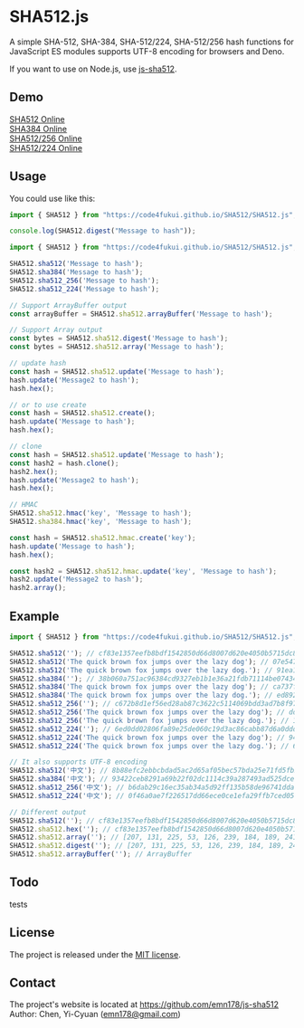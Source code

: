 # SHA512.js
A simple SHA-512, SHA-384, SHA-512/224, SHA-512/256 hash functions for JavaScript ES modules supports UTF-8 encoding for browsers and Deno.

If you want to use on Node.js, use [js-sha512](https://github.com/emn178/js-sha512).

## Demo
[SHA512 Online](http://emn178.github.io/online-tools/sha512.html)  
[SHA384 Online](http://emn178.github.io/online-tools/sha384.html)  
[SHA512/256 Online](http://emn178.github.io/online-tools/sha512_256.html)  
[SHA512/224 Online](http://emn178.github.io/online-tools/sha512_224.html)  

## Usage
You could use like this:
```js
import { SHA512 } from "https://code4fukui.github.io/SHA512/SHA512.js";

console.log(SHA512.digest("Message to hash"));
```

```JavaScript
import { SHA512 } from "https://code4fukui.github.io/SHA512/SHA512.js";

SHA512.sha512('Message to hash');
SHA512.sha384('Message to hash');
SHA512.sha512_256('Message to hash');
SHA512.sha512_224('Message to hash');

// Support ArrayBuffer output
const arrayBuffer = SHA512.sha512.arrayBuffer('Message to hash');

// Support Array output
const bytes = SHA512.sha512.digest('Message to hash');
const bytes = SHA512.sha512.array('Message to hash');

// update hash
const hash = SHA512.sha512.update('Message to hash');
hash.update('Message2 to hash');
hash.hex();

// or to use create
const hash = SHA512.sha512.create();
hash.update('Message to hash');
hash.hex();

// clone
const hash = SHA512.sha512.update('Message to hash');
const hash2 = hash.clone();
hash2.hex();
hash.update('Message2 to hash');
hash.hex();

// HMAC
SHA512.sha512.hmac('key', 'Message to hash');
SHA512.sha384.hmac('key', 'Message to hash');

const hash = SHA512.sha512.hmac.create('key');
hash.update('Message to hash');
hash.hex();

const hash2 = SHA512.sha512.hmac.update('key', 'Message to hash');
hash2.update('Message2 to hash');
hash2.array();
```
## Example
```JavaScript
import { SHA512 } from "https://code4fukui.github.io/SHA512/SHA512.js";

SHA512.sha512(''); // cf83e1357eefb8bdf1542850d66d8007d620e4050b5715dc83f4a921d36ce9ce47d0d13c5d85f2b0ff8318d2877eec2f63b931bd47417a81a538327af927da3e
SHA512.sha512('The quick brown fox jumps over the lazy dog'); // 07e547d9586f6a73f73fbac0435ed76951218fb7d0c8d788a309d785436bbb642e93a252a954f23912547d1e8a3b5ed6e1bfd7097821233fa0538f3db854fee6
SHA512.sha512('The quick brown fox jumps over the lazy dog.'); // 91ea1245f20d46ae9a037a989f54f1f790f0a47607eeb8a14d12890cea77a1bbc6c7ed9cf205e67b7f2b8fd4c7dfd3a7a8617e45f3c463d481c7e586c39ac1ed
SHA512.sha384(''); // 38b060a751ac96384cd9327eb1b1e36a21fdb71114be07434c0cc7bf63f6e1da274edebfe76f65fbd51ad2f14898b95b
SHA512.sha384('The quick brown fox jumps over the lazy dog'); // ca737f1014a48f4c0b6dd43cb177b0afd9e5169367544c494011e3317dbf9a509cb1e5dc1e85a941bbee3d7f2afbc9b1
SHA512.sha384('The quick brown fox jumps over the lazy dog.'); // ed892481d8272ca6df370bf706e4d7bc1b5739fa2177aae6c50e946678718fc67a7af2819a021c2fc34e91bdb63409d7
SHA512.sha512_256(''); // c672b8d1ef56ed28ab87c3622c5114069bdd3ad7b8f9737498d0c01ecef0967a
SHA512.sha512_256('The quick brown fox jumps over the lazy dog'); // dd9d67b371519c339ed8dbd25af90e976a1eeefd4ad3d889005e532fc5bef04d
SHA512.sha512_256('The quick brown fox jumps over the lazy dog.'); // 1546741840f8a492b959d9b8b2344b9b0eb51b004bba35c0aebaac86d45264c3
SHA512.sha512_224(''); // 6ed0dd02806fa89e25de060c19d3ac86cabb87d6a0ddd05c333b84f4
SHA512.sha512_224('The quick brown fox jumps over the lazy dog'); // 944cd2847fb54558d4775db0485a50003111c8e5daa63fe722c6aa37
SHA512.sha512_224('The quick brown fox jumps over the lazy dog.'); // 6d6a9279495ec4061769752e7ff9c68b6b0b3c5a281b7917ce0572de

// It also supports UTF-8 encoding
SHA512.sha512('中文'); // 8b88efc2ebbcbdad5ac2d65af05bec57bda25e71fd5fb25bbd892057a2755fbd05d8d8491cb2946febd5b0f124ffdfbaecf7e34946353c4f1b5ab29545895468
SHA512.sha384('中文'); // 93422ceb8291a69b22f02dc1114c39a287493ad525dcebc77e4019a44eaee2633a85d0f29cd298ee6799048c33a4be0c
SHA512.sha512_256('中文'); // b6dab29c16ec35ab34a5d92ff135b58de96741dda78b1009a2181cf8b45d2f72
SHA512.sha512_224('中文'); // 0f46a0ae7f226517dd66ece0ce1efa29ffb7ced05ac4566fdcaed188

// Different output
SHA512.sha512(''); // cf83e1357eefb8bdf1542850d66d8007d620e4050b5715dc83f4a921d36ce9ce47d0d13c5d85f2b0ff8318d2877eec2f63b931bd47417a81a538327af927da3e
SHA512.sha512.hex(''); // cf83e1357eefb8bdf1542850d66d8007d620e4050b5715dc83f4a921d36ce9ce47d0d13c5d85f2b0ff8318d2877eec2f63b931bd47417a81a538327af927da3e
SHA512.sha512.array(''); // [207, 131, 225, 53, 126, 239, 184, 189, 241, 84, 40, 80, 214, 109, 128, 7, 214, 32, 228, 5, 11, 87, 21, 220, 131, 244, 169, 33, 211, 108, 233, 206, 71, 208, 209, 60, 93, 133, 242, 176, 255, 131, 24, 210, 135, 126, 236, 47, 99, 185, 49, 189, 71, 65, 122, 129, 165, 56, 50, 122, 249, 39, 218, 62]
SHA512.sha512.digest(''); // [207, 131, 225, 53, 126, 239, 184, 189, 241, 84, 40, 80, 214, 109, 128, 7, 214, 32, 228, 5, 11, 87, 21, 220, 131, 244, 169, 33, 211, 108, 233, 206, 71, 208, 209, 60, 93, 133, 242, 176, 255, 131, 24, 210, 135, 126, 236, 47, 99, 185, 49, 189, 71, 65, 122, 129, 165, 56, 50, 122, 249, 39, 218, 62]
SHA512.sha512.arrayBuffer(''); // ArrayBuffer
```

## Todo
tests

## License
The project is released under the [MIT license](http://www.opensource.org/licenses/MIT).

## Contact
The project's website is located at https://github.com/emn178/js-sha512  
Author: Chen, Yi-Cyuan (emn178@gmail.com)  
